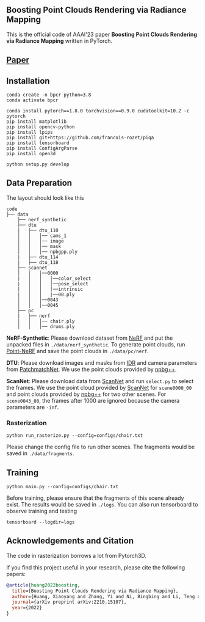 ## Boosting Point Clouds Rendering via Radiance Mapping 

This is the official code of AAAI'23 paper **Boosting Point Clouds Rendering via Radiance Mapping** written in PyTorch. 

## [Paper](https://arxiv.org/abs/2210.15107)

## Installation

```
conda create -n bpcr python=3.8
conda activate bpcr

conda install pytorch==1.8.0 torchvision==0.9.0 cudatoolkit=10.2 -c pytorch
pip install matplotlib
pip install opencv-python
pip install lpips
pip install git+https://github.com/francois-rozet/piqa
pip install tensorboard
pip install ConfigArgParse
pip install open3d

python setup.py develop
```

## Data Preparation

The layout should look like this

```
code
├── data
    ├── nerf_synthetic
    ├── dtu
    |   ├── dtu_110
    │   │   │── cams_1
    │   │   │── image
    │   │   │── mask
    │   │   │── npbgpp.ply
    |   ├── dtu_114
    |   ├── dtu_118
    ├── scannet
    │   │   │──0000
    |   │   │   │──color_select
    |   │   │   │──pose_select
    |   │   │   |──intrinsic
    |   │   │   |──00.ply
    │   │   │──0043
    │   │   │──0045
    ├── pc
    |   ├── nerf
    │   │   │── chair.ply
    │   │   │── drums.ply  

```

**NeRF-Synthetic**: Please download dataset from [NeRF](https://github.com/bmild/nerf) and put the unpacked files in ``./data/nerf_synthetic``. To generate point clouds, run [Point-NeRF](https://github.com/Xharlie/pointnerf) and save the point clouds in ``./data/pc/nerf``.

**DTU**: Please download images and masks from [IDR](https://github.com/lioryariv/idr) and camera parameters from [PatchmatchNet](https://github.com/FangjinhuaWang/PatchmatchNet). We use the point clouds provided by [npbg++](https://github.com/rakhimovv/npbgpp).

**ScanNet**: Please download data from [ScanNet](http://www.scan-net.org/) and run ``select.py`` to select the frames. We use the point cloud provided by [ScanNet](http://www.scan-net.org/) for ``scene0000_00`` and point clouds provided by [npbg++](https://github.com/rakhimovv/npbgpp) for two other scenes. For ``scene0043_00``, the frames after 1000 are ignored because the camera parameters are ``-inf``.

### Rasterization

```
python run_rasterize.py --config=configs/chair.txt
```

Please change the config file to run other scenes. The fragments would be saved in ``./data/fragments``.

## Training

```
python main.py --config=configs/chair.txt
```

Before training, please ensure that the fragments of this scene already exist. The results would be saved in ``./logs``. You can also run tensorboard to observe training and testing

```
tensorboard --logdir=logs
```

## Acknowledgements and Citation

The code in rasterization borrows a lot from Pytorch3D. 

If you find this project useful in your research, please cite the following papers:

``` bibtex
@article{huang2022boosting,
  title={Boosting Point Clouds Rendering via Radiance Mapping},
  author={Huang, Xiaoyang and Zhang, Yi and Ni, Bingbing and Li, Teng and Chen, Kai and Zhang, Wenjun},
  journal={arXiv preprint arXiv:2210.15107},
  year={2022}
}
```

